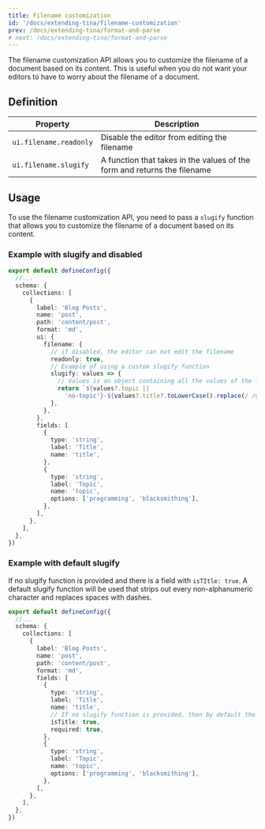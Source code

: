 ```yaml
---
title: Filename customization
id: '/docs/extending-tina/filename-customization'
prev: /docs/extending-tina/format-and-parse
# next: /docs/extending-tina/format-and-parse
---
```


The filename customization API allows you to customize the filename of a document based on its content. This is useful when you do not want your editors to have to worry about the filename of a document.

## Definition

| Property               | Description                                                              |
| ---------------------- | ------------------------------------------------------------------------ |
| `ui.filename.readonly` | Disable the editor from editing the filename                             |
| `ui.filename.slugify`  | A function that takes in the values of the form and returns the filename |

## Usage

To use the filename customization API, you need to pass a `slugify` function that allows you to customize the filename of a document based on its content.

### Example with slugify and disabled

```ts
export default defineConfig({
  //...
  schema: {
    collections: [
      {
        label: 'Blog Posts',
        name: 'post',
        path: 'content/post',
        format: 'md',
        ui: {
          filename: {
            // if disabled, the editor can not edit the filename
            readonly: true,
            // Example of using a custom slugify function
            slugify: values => {
              // Values is an object containing all the values of the form. In this case it is {title?: string, topic?: string}
              return `${values?.topic ||
                'no-topic'}-${values?.title?.toLowerCase().replace(/ /g, '-')}`
            },
          },
        },
        fields: [
          {
            type: 'string',
            label: 'Title',
            name: 'title',
          },
          {
            type: 'string',
            label: 'Topic',
            name: 'topic',
            options: ['programming', 'blacksmithing'],
          },
        ],
      },
    ],
  },
})
```

### Example with default slugify

If no slugify function is provided and there is a field with `isTItle: true`. A default slugify function will be used that strips out every non-alphanumeric character and replaces spaces with dashes.

```ts
export default defineConfig({
  //...
  schema: {
    collections: [
      {
        label: 'Blog Posts',
        name: 'post',
        path: 'content/post',
        format: 'md',
        fields: [
          {
            type: 'string',
            label: 'Title',
            name: 'title',
            // If no slugify function is provided, then by default the "title" field will be used to generate the filename
            isTitle: true,
            required: true,
          },
          {
            type: 'string',
            label: 'Topic',
            name: 'topic',
            options: ['programming', 'blacksmithing'],
          },
        ],
      },
    ],
  },
})
```
